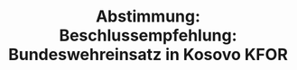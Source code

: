 ---
abstimmung:
  abstimmung: 5
  bundestagssitzung: 236
  datum: 24. Juni 2021
  legislaturperiode: 19
categories:
- Todo
data:
- title: Abstimmungsergebnis 20210624_5-data.pdf
  url: /res/2021-btw/abstimmungsergebnisse/20210624_5-data.pdf
- title: Abstimmungsergebnis 20210624_5_xls-data.xlsx
  url: /res/2021-btw/abstimmungsergebnisse/20210624_5_xls-data.xlsx
- title: Abstimmungsergebnis 20210624_5_xls-data.csv
  url: /res/2021-btw/abstimmungsergebnisse/csv/20210624_5_xls-data.csv
documents:
- local: /res/2021-btw/drucksachen/29625.pdf
  title: Drucksache 19/29625
  url: https://dip21.bundestag.de/dip21/btd/19/296/1929625.pdf
- local: /res/2021-btw/drucksachen/30628.pdf
  title: Drucksache 19/30628
  url: https://dip21.bundestag.de/dip21/btd/19/306/1930628.pdf
ergebnis:
  AfD:
    enthaltung: 0
    gesamt: 88
    ja: 0
    nein: 69
    nichtabgegeben: 19
    ungueltig: 0
  Bündnis 90/Die Grünen:
    enthaltung: 3
    gesamt: 67
    ja: 56
    nein: 2
    nichtabgegeben: 6
    ungueltig: 0
  Die Linke:
    enthaltung: 0
    gesamt: 69
    ja: 0
    nein: 51
    nichtabgegeben: 18
    ungueltig: 0
  FDP:
    enthaltung: 1
    gesamt: 80
    ja: 67
    nein: 0
    nichtabgegeben: 12
    ungueltig: 0
  cdu/csu:
    enthaltung: 0
    gesamt: 245
    ja: 213
    nein: 0
    nichtabgegeben: 32
    ungueltig: 0
  file: 20210624_5_xls-data.xlsx
  fraktionslos:
    enthaltung: 0
    gesamt: 8
    ja: 1
    nein: 4
    nichtabgegeben: 3
    ungueltig: 0
  spd:
    enthaltung: 0
    gesamt: 152
    ja: 130
    nein: 0
    nichtabgegeben: 22
    ungueltig: 0
layout: abstimmung
links:
- title: Link zu bundestag.de
  url: https://www.bundestag.de/parlament/plenum/abstimmung/abstimmung?id=751
preview: 'Deutscher Bundestag


  236. Sitzung des Deutschen Bundestages

  am Donnerstag, 24. Juni 2021


  Endgültiges Ergebnis der Namentlichen Abstimmung Nr. 5


  Beschlussempfehlung des Auswärtigen Ausschusses (3. Ausschuss)

  zu dem Antrag der Bundesregierung

  Fortsetzung der Beteiligung bewaffneter deutscher Streitkräfte an der internationalen

  Sicherheitspräsenz in Kosovo (KFOR)

  Drs. 19/29625 und 19/30628'
tags:
- Todo
title: 'Abstimmung: Beschlussempfehlung: Bundeswehreinsatz in Kosovo KFOR'
---